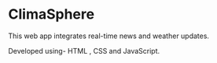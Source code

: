 # ClimaSphere
This web app integrates real-time news and weather updates.

Developed using- HTML , CSS and JavaScript.
